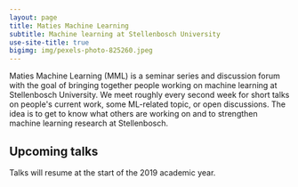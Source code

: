 ```yaml
---
layout: page
title: Maties Machine Learning
subtitle: Machine learning at Stellenbosch University
use-site-title: true
bigimg: img/pexels-photo-825260.jpeg
---
```


Maties Machine Learning (MML) is a seminar series and discussion forum with the
goal of bringing together people working on machine learning at Stellenbosch
University. We meet roughly every second week for short talks on people's
current work, some ML-related topic, or open discussions. The idea is to get to
know what others are working on and to strengthen machine learning research at
Stellenbosch.

Upcoming talks
--------------
Talks will resume at the start of the 2019 academic year.

<!-- https://www.pexels.com -->
<!-- https://unsplash.com -->
<!-- bigimg: img/pexels-photo-374857.jpeg -->
